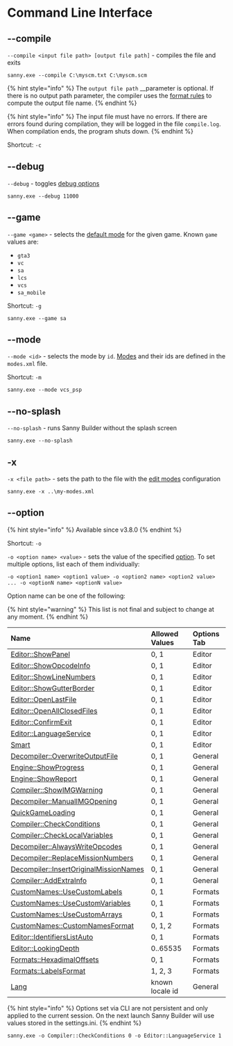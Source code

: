 # Command Line Interface

## --compile

`--compile <input file path> [output file path]` - compiles the file and exits

```text
sanny.exe --compile C:\myscm.txt C:\myscm.scm
```

{% hint style="info" %}
The `output file path` __parameter is optional. If there is no output path parameter, the compiler uses the [format rules](options/formats.md#file-name-format) to compute the output file name. 
{% endhint %}

{% hint style="info" %}
The input file must have no errors. If there are errors found during compilation, they will be logged in the file `compile.log`. When compilation ends, the program shuts down.
{% endhint %}

Shortcut: `-c`

## --debug

`--debug` - toggles [debug options](console.md#running-with-debug)

```text
sanny.exe --debug 11000
```

## --game

`--game <game>` - selects the [default mode](edit-modes/#type) for the given game. Known `game` values are:

* `gta3`
* `vc`
* `sa`
* `lcs`
* `vcs`
* `sa_mobile`

Shortcut: `-g`

```text
sanny.exe --game sa
```

## --mode

`--mode <id>` - selects the mode by `id`. [Modes](edit-modes/) and their ids are defined in the `modes.xml` file.

Shortcut: `-m`

```text
sanny.exe --mode vcs_psp
```

## --no-splash

`--no-splash` - runs Sanny Builder without the splash screen

```text
sanny.exe --no-splash
```

## -x

`-x <file path>` - sets the path to the file with the [edit modes](edit-modes/) configuration

```text
sanny.exe -x ..\my-modes.xml
```

## --option

{% hint style="info" %}
Available since v3.8.0
{% endhint %}

Shortcut: `-o`

`-o <option name> <value>` - sets the value of the specified [option](options/). To set multiple options, list each of them individually:

`-o <option1 name> <option1 value> -o <option2 name> <option2 value> ... -o <optionN name> <optionN value>` 

Option name can be one of the following:

{% hint style="warning" %}
This list is not final and subject to change at any moment.
{% endhint %}

| Name | Allowed Values | Options Tab |
| :--- | :--- | :--- |
| [Editor::ShowPanel](options/editor.md#editor-configuration) | 0, 1 | Editor |
| [Editor::ShowOpcodeInfo](options/editor.md#editor-configuration) | 0, 1 | Editor |
| [Editor::ShowLineNumbers](options/editor.md#editor-configuration) | 0, 1 | Editor |
| [Editor::ShowGutterBorder](options/editor.md#editor-configuration) | 0, 1 | Editor |
| [Editor::OpenLastFile](options/editor.md#editor-configuration) | 0, 1 | Editor |
| [Editor::OpenAllClosedFiles](options/editor.md#editor-configuration) | 0, 1 | Editor |
| [Editor::ConfirmExit](options/editor.md#editor-configuration) | 0, 1 | Editor |
| [Editor::LanguageService](options/editor.md#editor-configuration) | 0, 1 | Editor |
| [Smart](options/editor.md#editor-configuration) | 0, 1 | Editor |
| [Decompiler::OverwriteOutputFile](options/general.md#always-overwrite-output-file) | 0, 1 | General |
| [Engine::ShowProgress](options/general.md#show-progress) | 0, 1 | General |
| [Engine::ShowReport](options/general.md#show-report) | 0, 1 | General |
| [Compiler::ShowIMGWarning](options/general.md#show-warning) | 0, 1 | General |
| [Decompiler::ManualIMGOpening](options/general.md#manual-img-opening) | 0, 1 | General |
| [QuickGameLoading](options/general.md#quick-game-loading) | 0, 1 | General |
| [Compiler::CheckConditions](options/general.md#check-conditions) | 0, 1 | General |
| [Compiler::CheckLocalVariables](options/general.md#ranges-check) | 0, 1 | General |
| [Decompiler::AlwaysWriteOpcodes](options/general.md#write-opcodes) | 0, 1 | General |
| [Decompiler::ReplaceMissionNumbers](options/general.md#replace-mission-numbers) | 0, 1 | General |
| [Decompiler::InsertOriginalMissionNames](options/general.md#insert-original-mission-names) | 0, 1 | General |
| [Compiler::AddExtraInfo](options/general.md#add-extra-info-to-scm) | 0, 1 | General |
| [CustomNames::UseCustomLabels](options/formats.md#custom-names) | 0, 1 | Formats |
| [CustomNames::UseCustomVariables](options/formats.md#custom-names) | 0, 1 | Formats |
| [CustomNames::UseCustomArrays](options/formats.md#custom-names) | 0, 1 | Formats |
| [CustomNames::CustomNamesFormat](options/formats.md#case-converting) | 0, 1, 2 | Formats |
| [Editor::IdentifiersListAuto](options/editor.md#code-scan-distance) | 0, 1 | Formats |
| [Editor::LookingDepth](options/editor.md#code-scan-distance) | 0..65535 | Formats |
| [Formats::HexadimalOffsets](options/formats.md#label-name-format) | 0, 1 | Formats |
| [Formats::LabelsFormat](options/formats.md#label-name-format) | 1, 2, 3 | Formats |
| [Lang](options/general.md#interface-language) | known locale id | General |

{% hint style="info" %}
Options set via CLI are not persistent and only applied to the current session. On the next launch Sanny Builder will use values stored in the settings.ini.
{% endhint %}

```text
sanny.exe -o Compiler::CheckConditions 0 -o Editor::LanguageService 1
```

